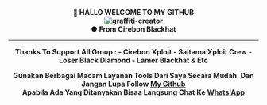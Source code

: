 <center> <b> 👋 HALLO WELCOME TO MY GITHUB  <b><br>
<a href="https://fontmeme.com/graffiti-creator/"><img src="https://fontmeme.com/permalink/210729/b38218a8966ac6cc810fd4d51078b131.png" alt="graffiti-creator" border="0"></a><br>
<b>● From Cirebon Blackhat</b><hr>
Thanks To Support All Group :
- Cirebon Xploit 
- Saitama Xploit Crew
- Loser Black Diamond
- Lamer Blackhat & Etc

Gunakan Berbagai Macam Layanan Tools Dari Saya Secara Mudah.
Dan Jangan Lupa Follow <a href="https://github.com/Xnero13id/Xnero13id">My Github</a><br>
Apabila Ada Yang Ditanyakan Bisaa Langsung Chat Ke <a href="https://wa.me+6283121079119"> Whats'App </a>
<center>
